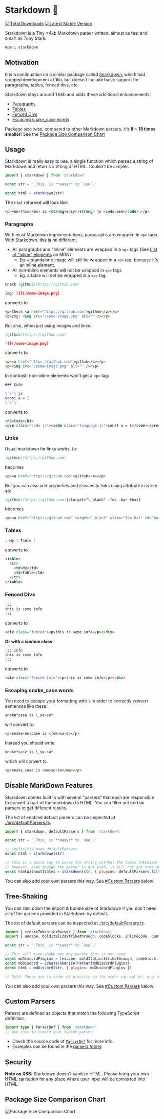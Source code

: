 # Starkdown 🦾

<a href="https://www.npmjs.com/package/starkdown"><img src="https://img.shields.io/npm/v/starkdown.svg" alt="Total Downloads"></a>
<a href="https://www.npmjs.com/package/starkdown"><img src="https://img.shields.io/npm/dw/starkdown.svg" alt="Latest Stable Version"></a>

Starkdown is a Tiny <4kb Markdown parser written, almost as fast and smart as Tony Stark.

```sh
npm i starkdown
```

## Motivation

It is a continuation on a similar package called [Snarkdown](https://github.com/developit/snarkdown), which had stopped development at 1kb, but doesn't include basic support for paragraphs, tables, fenced divs, etc.

Starkdown stays around 1.6kb and adds these additional enhancements:

- [Paragraphs](#paragraphs)
- [Tables](#tables)
- [Fenced Divs](#fenced-divs)
- [Escaping snake_case words](#escaping-snake_case-words)

Package size wise, compared to other Markdown parsers, it's **8 ~ 18 times smaller!** See the [Package Size Comparison Chart](#package-size-comparison-chart)

## Usage

Starkdown is really easy to use, a single function which parses a string of Markdown and returns a String of HTML. Couldn't be simpler.

```js
import { starkdown } from 'starkdown'

const str = '_This_ is **easy** to `use`.'

const html = starkdown(str)
```

The `html` returned will look like:

```html
<p><em>This</em> is <strong>easy</strong> to <code>use</code>.</p>
```

### Paragraphs

With most Markdown implementations, paragraphs are wrapped in `<p>` tags. With Starkdown, this is no different.

- All paragraphs and "inline" elements are wrapped in a `<p>` tags
  (See [List of "inline" elements](https://developer.mozilla.org/en-US/docs/Web/HTML/Inline_elements#list_of_inline_elements) on MDN)
  - Eg. a standalone image will still be wrapped in a `<p>` tag, because it's an inline element.
- All non-inline elements will not be wrapped in `<p>` tags
  - Eg. a table will not be wrapped in a `<p>` tag.

```md
Check [github](https://github.com)

Img: ![](/some-image.png)
```

converts to

```html
<p>Check <a href="https://github.com">github</a></p>
<p>Img: <img src="/some-image.png" alt="" /></p>
```

But also, when _just_ using images and links:

```md
[github](https://github.com)

![](/some-image.png)
```

converts to

```html
<p><a href="https://github.com">github</a></p>
<p><img src="/some-image.png" alt="" /></p>
```

In contrast, non-inline elements won't get a `<p>` tag:

```md
### Code

\`\`\`js
const a = 1
\`\`\`
```

converts to

```html
<h3>Code</h3>
<pre class="code js"><code class="language-js">const a = 1</code></pre>
```

### Links

Usual markdown for links works, i.e

```md
[github](https://github.com)
```

becomes

```html
<p><a href="https://github.com">github</a></p>
```

But you can also add properties and classes to links using attribute lists like so:

```md
[github](https://github.com){:target="\_blank" .foo .bar #baz}
```

becomes

```html
<p><a href="https://github.com" target="_blank" class="foo bar" id="baz">github</a></p>
```

### Tables

```md
| My | Table |
```

converts to

```html
<table>
  <tr>
    <td>My</td>
    <td>Table</td>
  </tr>
</table>
```

### Fenced Divs

```md
:::
this is some info
:::
```

converts to

```html
<div class="fenced"><p>this is some info</p></div>
```

**Or with a custom class.**

```md
::: info
this is some info
:::
```

converts to

```html
<div class="fenced info"><p>this is some info</p></div>
```

### Escaping snake_case words

You need to escape your formatting with `\` in order to correctly convert sentences like these:

```md
snake*case is \_so-so*
```

will convert to:

```html
<p>snake<em>case is </em>so-so</p>
```

Instead you should write

```md
snake*case is \_so-so*
```

which will convert to:

```html
<p>snake_case is <em>so-so</em></p>
```

## Disable MarkDown Features

Starkdown comes built in with several "parsers" that each are responsible to convert a part of the markdown to HTML. You can filter out certain parsers to get different results.

The list of enabled default parsers can be inspected at [./src/defaultParsers.ts](./src/defaultParsers.ts).

```js
import { starkdown, defaultParsers } from 'starkdown'

const str = '_This_ is **easy** to `use`.'

// implicitly uses defaultParsers
const html = starkdown(str)

// this is a quick way to parse the string without the table tokeniser
// however, even though the parser is not used, it will not get tree-shaked
const htmlWithoutTables = starkdown(str, { plugins: defaultParsers.filter((x) => x.name !== 'table') })
```

You can also add your own parsers this way. See [#Custom Parsers](#custom-parsers) below.

## Tree-Shaking

You can slim down the import & bundle size of Starkdown if you don't need all of the parsers provided in Starkdown by default.

The list of default parsers can be inspected at [./src/defaultParsers.ts](./src/defaultParsers.ts).

```js
import { createTokenizerParser } from 'starkdown'
import { escape, boldItalicsStrikethrough, codeblocks, inlineCode, quote } from 'starkdown/parsers'

const str = '_This_ is **easy** to `use`.'

// This will tree-shake out any parser that is not used
const mdDiscordPlugins = [escape, boldItalicsStrikethrough, codeblock, inlineCode, quote]
const mdDiscord = createTokenizerParser(mdDiscordPlugins)
const html = mdDiscord(str, { plugins: mdDiscordPlugins })

// Note: These are in order of priority so the order can matter, e.g `escape` must come first to escape markdown
```

You can also add your own parsers this way. See [#Custom Parsers](#custom-parsers) below.

## Custom Parsers

Parsers are defined as objects that match the following TypeScript definition.

```ts
import type { ParserDef } from 'starkdown'
// use this to create your custom parser
```

- Check the source code of [`ParserDef`](./src/types.ts) for more info.
- Examples can be found in the [parsers folder](./src/parsers/).

## Security

**Note on XSS:** Starkdown doesn't sanitize HTML. Please bring your own HTML sanitation for any place where user input will be converted into HTML.

## Package Size Comparison Chart

![Package Size Comparison Chart](./.github/markdown-parsers.jpg)
